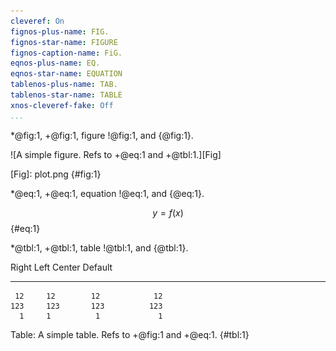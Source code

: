 ```yaml
---
cleveref: On
fignos-plus-name: FIG.
fignos-star-name: FIGURE
fignos-caption-name: FiG.
eqnos-plus-name: EQ.
eqnos-star-name: EQUATION
tablenos-plus-name: TAB.
tablenos-star-name: TABLE
xnos-cleveref-fake: Off
...
```


*@fig:1, +@fig:1, figure !@fig:1, and {@fig:1}.

![A simple figure. Refs to +@eq:1 and +@tbl:1.][Fig]

[Fig]: plot.png {#fig:1}

*@eq:1, +@eq:1, equation !@eq:1, and {@eq:1}.

$$ y = f(x) $$ {#eq:1}

*@tbl:1, +@tbl:1, table !@tbl:1, and {@tbl:1}.

  Right     Left     Center     Default
-------     ------ ----------   -------
     12     12        12            12
    123     123       123          123
      1     1          1             1

Table: A simple table. Refs to +@fig:1 and +@eq:1. {#tbl:1}
